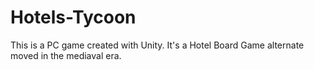 # Hotels-Tycoon
This is a PC game created with Unity. It's a Hotel Board Game alternate moved in the mediaval era.
